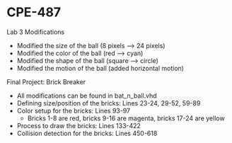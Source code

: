 # CPE-487

Lab 3 Modifications
- Modified the size of the ball (8 pixels --> 24 pixels)
- Modified the color of the ball (red --> cyan)
- Modified the shape of the ball (square --> circle)
- Modified the motion of the ball (added horizontal motion)

Final Project: Brick Breaker
- All modifications can be found in bat_n_ball.vhd
- Defining size/position of the bricks: Lines 23-24, 29-52, 59-89
- Color setup for the bricks: Lines 93-97
  - Bricks 1-8 are red, bricks 9-16 are magenta, bricks 17-24 are yellow
- Process to draw the bricks: Lines 133-422
- Collision detection for the bricks: Lines 450-618
